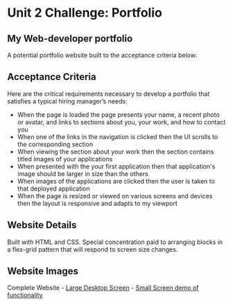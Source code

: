# Unit 2 Challenge: Portfolio

## My Web-developer portfolio 

A potential portfolio website built to the acceptance criteria below: 

## Acceptance Criteria

Here are the critical requirements necessary to develop a portfolio that satisfies a typical hiring manager’s needs:

* When the page is loaded the page presents your name, a recent photo or avatar, and links to sections about you, your work, and how to contact you
* When one of the links in the navigation is clicked then the UI scrolls to the corresponding section
* When viewing the section about your work then the section contains titled images of your applications
* When presented with the your first application then that application's image should be larger in size than the others
* When images of the applications are clicked then the user is taken to that deployed application
* When the page is resized or viewed on various screens and devices then the layout is responsive and adapts to my viewport

## Website Details
Built with HTML and CSS. Special concentration paid to arranging blocks in a flex-grid pattern that will respond to screen size changes.

## Website Images
Complete Website    - [Large Desktop Screen](./complete%20website/Portfolio%20-%20desktop%20version.png)
                    - [Small Screen demo of functionality](./complete%20website/Gigi's%20Web%20Developer%20Portfolio%20Small%20Screen%20demo.gif)

